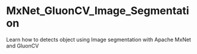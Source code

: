 # MxNet_GluonCV_Image_Segmentation
Learn how to detects object using Image segmentation with Apache MxNet and GluonCV
